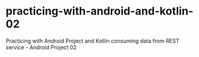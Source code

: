 # practicing-with-android-and-kotlin-02
Practicing with Android Project and Kotlin consuming data from REST service - Android Project 02
